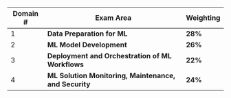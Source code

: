 | Domain # | Exam Area                                             | Weighting |
| -------- | ----------------------------------------------------- | --------- |
| 1        | **Data Preparation for ML**                           | **28%**   |
| 2        | **ML Model Development**                              | **26%**   |
| 3        | **Deployment and Orchestration of ML Workflows**      | **22%**   |
| 4        | **ML Solution Monitoring, Maintenance, and Security** | **24%**   |
